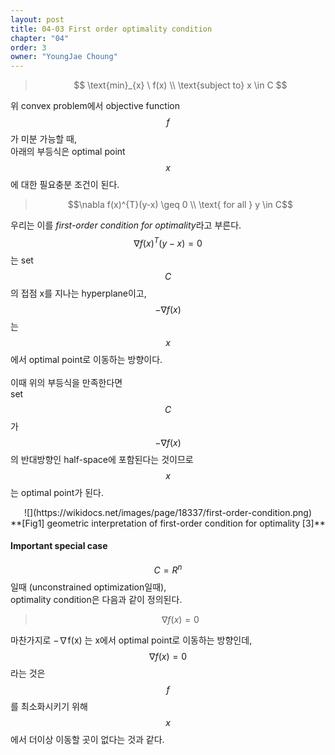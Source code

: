 ```yaml
---
layout: post
title: 04-03 First order optimality condition
chapter: "04"
order: 3
owner: "YoungJae Choung"
---
```

> $$
> \text{min}_{x} \ f(x) \\
> \text{subject to} x \in C
> $$

위 convex problem에서 objective function $$f$$가 미분 가능할 때, <br>
아래의 부등식은 optimal point $$x$$에 대한 필요충분 조건이 된다.

> $$\nabla f(x)^{T}(y-x) \geq 0 \\
> \text{ for all } y \in C$$

우리는 이를 *first-order condition for optimality*라고 부른다. <br>
$$\nabla f(x)^{T}(y-x) = 0$$는 set $$C$$의 접점 x를 지나는 hyperplane이고, <br>
$$- \nabla f(x)$$는 $$x$$에서 optimal point로 이동하는 방향이다. <br><br>
이때 위의 부등식을 만족한다면 <br>
set $$C$$가 $$- \nabla f(x)$$의 반대방향인 half-space에 포함된다는 것이므로 <br>
$$x$$는 optimal point가 된다.<br>

<center>
![](https://wikidocs.net/images/page/18337/first-order-condition.png)</br>
**[Fig1] geometric interpretation of first-order condition for optimality [3]**
</center>

#### Important special case
$$C = R^n$$일때 (unconstrained optimization일때), <br>
optimality condition은 다음과 같이 정의된다.
> $$\nabla f(x) = 0$$

마찬가지로 −∇f(x) 는 x에서 optimal point로 이동하는 방향인데, <br>
$$\nabla f(x) = 0$$라는 것은 <br>
$$f$$를 최소화시키기 위해 $$x$$에서 더이상 이동할 곳이 없다는 것과 같다.